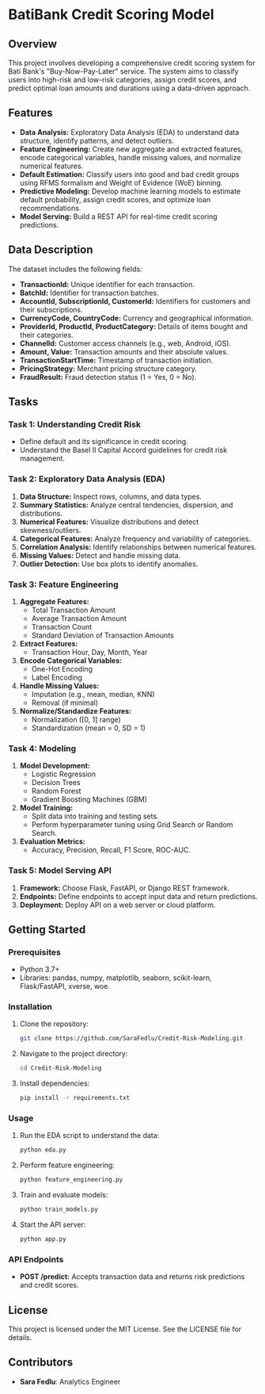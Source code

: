 # BatiBank Credit Scoring Model

## Overview
This project involves developing a comprehensive credit scoring system for Bati Bank's "Buy-Now-Pay-Later" service. The system aims to classify users into high-risk and low-risk categories, assign credit scores, and predict optimal loan amounts and durations using a data-driven approach.

## Features
- **Data Analysis:** Exploratory Data Analysis (EDA) to understand data structure, identify patterns, and detect outliers.
- **Feature Engineering:** Create new aggregate and extracted features, encode categorical variables, handle missing values, and normalize numerical features.
- **Default Estimation:** Classify users into good and bad credit groups using RFMS formalism and Weight of Evidence (WoE) binning.
- **Predictive Modeling:** Develop machine learning models to estimate default probability, assign credit scores, and optimize loan recommendations.
- **Model Serving:** Build a REST API for real-time credit scoring predictions.

## Data Description
The dataset includes the following fields:
- **TransactionId:** Unique identifier for each transaction.
- **BatchId:** Identifier for transaction batches.
- **AccountId, SubscriptionId, CustomerId:** Identifiers for customers and their subscriptions.
- **CurrencyCode, CountryCode:** Currency and geographical information.
- **ProviderId, ProductId, ProductCategory:** Details of items bought and their categories.
- **ChannelId:** Customer access channels (e.g., web, Android, iOS).
- **Amount, Value:** Transaction amounts and their absolute values.
- **TransactionStartTime:** Timestamp of transaction initiation.
- **PricingStrategy:** Merchant pricing structure category.
- **FraudResult:** Fraud detection status (1 = Yes, 0 = No).

## Tasks
### Task 1: Understanding Credit Risk
- Define default and its significance in credit scoring.
- Understand the Basel II Capital Accord guidelines for credit risk management.

### Task 2: Exploratory Data Analysis (EDA)
1. **Data Structure:** Inspect rows, columns, and data types.
2. **Summary Statistics:** Analyze central tendencies, dispersion, and distributions.
3. **Numerical Features:** Visualize distributions and detect skewness/outliers.
4. **Categorical Features:** Analyze frequency and variability of categories.
5. **Correlation Analysis:** Identify relationships between numerical features.
6. **Missing Values:** Detect and handle missing data.
7. **Outlier Detection:** Use box plots to identify anomalies.

### Task 3: Feature Engineering
1. **Aggregate Features:**
   - Total Transaction Amount
   - Average Transaction Amount
   - Transaction Count
   - Standard Deviation of Transaction Amounts
2. **Extract Features:**
   - Transaction Hour, Day, Month, Year
3. **Encode Categorical Variables:**
   - One-Hot Encoding
   - Label Encoding
4. **Handle Missing Values:**
   - Imputation (e.g., mean, median, KNN)
   - Removal (if minimal)
5. **Normalize/Standardize Features:**
   - Normalization ([0, 1] range)
   - Standardization (mean = 0, SD = 1)

### Task 4: Modeling
1. **Model Development:**
   - Logistic Regression
   - Decision Trees
   - Random Forest
   - Gradient Boosting Machines (GBM)
2. **Model Training:**
   - Split data into training and testing sets.
   - Perform hyperparameter tuning using Grid Search or Random Search.
3. **Evaluation Metrics:**
   - Accuracy, Precision, Recall, F1 Score, ROC-AUC.

### Task 5: Model Serving API
1. **Framework:** Choose Flask, FastAPI, or Django REST framework.
2. **Endpoints:** Define endpoints to accept input data and return predictions.
3. **Deployment:** Deploy API on a web server or cloud platform.

## Getting Started
### Prerequisites
- Python 3.7+
- Libraries: pandas, numpy, matplotlib, seaborn, scikit-learn, Flask/FastAPI, xverse, woe.

### Installation
1. Clone the repository:
   ```bash
   git clone https://github.com/SaraFedlu/Credit-Risk-Modeling.git
   ```
2. Navigate to the project directory:
   ```bash
   cd Credit-Risk-Modeling
   ```
3. Install dependencies:
   ```bash
   pip install -r requirements.txt
   ```

### Usage
1. Run the EDA script to understand the data:
   ```bash
   python eda.py
   ```
2. Perform feature engineering:
   ```bash
   python feature_engineering.py
   ```
3. Train and evaluate models:
   ```bash
   python train_models.py
   ```
4. Start the API server:
   ```bash
   python app.py
   ```

### API Endpoints
- **POST /predict:** Accepts transaction data and returns risk predictions and credit scores.

## License
This project is licensed under the MIT License. See the LICENSE file for details.

## Contributors
- **Sara Fedlu**: Analytics Engineer